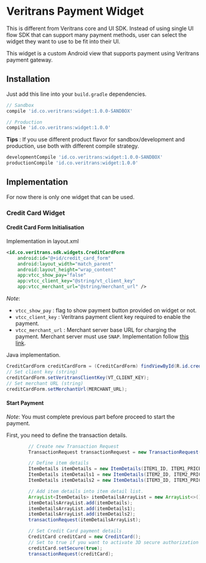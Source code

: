 # Veritrans Payment Widget

This is different from Veritrans core and UI SDK. Instead of using single UI flow SDK that can support many payment methods, user can select the widget they want to use to be fit into their UI.

This widget is a custom Android view that supports payment using Veritrans payment gateway.

## Installation

Just add this line into your `build.gradle` dependencies. 

```Groovy
// Sandbox
compile 'id.co.veritrans:widget:1.0.0-SANDBOX'

// Production
compile 'id.co.veritrans:widget:1.0.0'
```

**Tips** : If you use different product flavor for sandbox/development and production, use both with different compile strategy.

```Groovy
developmentCompile 'id.co.veritrans:widget:1.0.0-SANDBOX'
productionCompile 'id.co.veritrans:widget:1.0.0'
```

## Implementation

For now there is only one widget that can be used.

### Credit Card Widget


#### Credit Card Form Initialisation

Implementation in layout.xml

```xml
<id.co.veritrans.sdk.widgets.CreditCardForm
	android:id="@+id/credit_card_form"
	android:layout_width="match_parent"
	android:layout_height="wrap_content"
	app:vtcc_show_pay="false"
	app:vtcc_client_key="@string/vt_client_key"
	app:vtcc_merchant_url="@string/merchant_url" />
```

*Note*: 

- `vtcc_show_pay` : flag to show payment button provided on widget or not.
- `vtcc_client_key` : Veritrans payment client key required to enable the payment.
- `vtcc_merchant_url` : Merchant server base URL for charging the payment. Merchant server must use `SNAP`. Implementation follow [this link](https://github.com/veritrans/?utf8=%E2%9C%93&query=snap).

Java implementation.

```Java
CreditCardForm creditCardForm = (CreditCardForm) findViewById(R.id.credit_card_form);
// Set client key (string)
creditCardForm.setVeritransClientKey(VT_CLIENT_KEY);
// Set merchant URL (string)
creditCardForm.setMerchantUrl(MERCHANT_URL);
```

#### Start Payment

*Note*: You must complete previous part before proceed to start the payment.

First, you need to define the transaction details.

```Java
		// Create new Transaction Request
        TransactionRequest transactionRequest = new TransactionRequest(TRANSACTION_ID, TRANSACTION_AMOUNT);

        // Define item details
        ItemDetails itemDetails = new ItemDetails(ITEM1_ID, ITEM1_PRICE, ITEM1_AMOUNT, ITEM1_NAME);
        ItemDetails itemDetails1 = new ItemDetails(ITEM2_ID, ITEM2_PRICE, ITEM2_AMOUNT, ITEM2_NAME);
        ItemDetails itemDetails2 = new ItemDetails(ITEM3_ID, ITEM3_PRICE, ITEM3_AMOUNT, ITEM3_NAME);

        // Add item details into item detail list.
        ArrayList<ItemDetails> itemDetailsArrayList = new ArrayList<>();
        itemDetailsArrayList.add(itemDetails);
        itemDetailsArrayList.add(itemDetails1);
        itemDetailsArrayList.add(itemDetails2);
        transactionRequest(itemDetailsArrayList);

		// Set Credit Card payment details
        CreditCard creditCard = new CreditCard();
        // Set to true if you want to activate 3D secure authorization
        creditCard.setSecure(true);
        transactionRequest(creditCard);
```